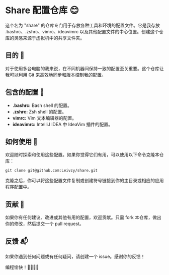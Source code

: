 # Share 配置仓库 😊

这个名为 "share" 的仓库专门用于存放各种工具和环境的配置文件。它是我存放 .bashrc、.zshrc、vimrc、ideavimrc 以及其他配置文件的中心位置。创建这个仓库的灵感来源于虚拟机中的共享文件夹。

## 目的 🎯

对于使用多台电脑的我来说，在不同机器间保持一致的配置至关重要。这个仓库让我可以利用 Git 来高效地同步和版本控制我的配置。

## 包含的配置 📁

- **.bashrc:** Bash shell 的配置。
- **.zshrc:** Zsh shell 的配置。
- **vimrc:** Vim 文本编辑器的配置。
- **ideavimrc:** IntelliJ IDEA 中 IdeaVim 插件的配置。

## 如何使用 🚀

欢迎随时探索和使用这些配置。如果你觉得它们有用，可以使用以下命令克隆本仓库：

```
git clone git@github.com:Leivzy/share.git
```

克隆之后，你可以将这些配置文件复制或创建符号链接到你的主目录或相应的应用程序配置中。

## 贡献 🤝

如果你有任何建议、改进或其他有用的配置，欢迎贡献。只需 fork 本仓库，做出你的修改，然后提交一个 pull request。

## 反馈 📬

如果你遇到任何问题或有任何疑问，请创建一个 issue。感谢你的反馈！

编程愉快！👨‍💻👩‍💻